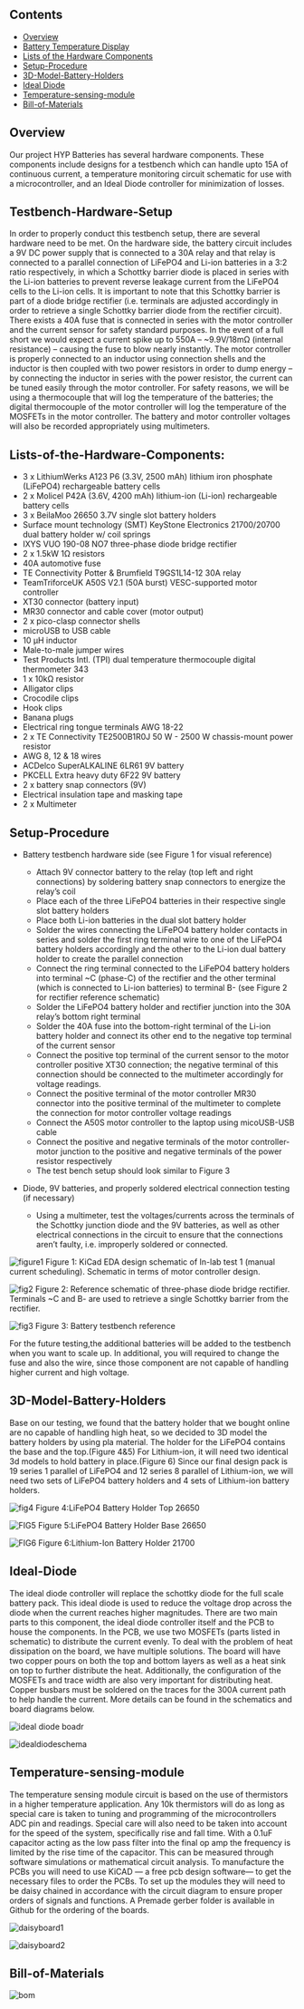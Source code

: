 
## Contents
- [Overview](#overview)
- [Battery Temperature Display](#Testbench-Hardware-Setup)
- [Lists of the Hardware Components](#Lists-of-the-Hardware-Components)
- [Setup-Procedure](#Setup-Procedure)
- [3D-Model-Battery-Holders](#3D-Model-Battery-Holders)
- [Ideal Diode](#Ideal-Diode)
- [Temperature-sensing-module](#Temperature-sensing-module)
- [Bill-of-Materials](#Bill-of-Materials)

## Overview

Our project HYP Batteries has several hardware components. These components include designs for a testbench which can handle upto 15A of continuous current, a temperature monitoring circuit schematic for use with a microcontroller, and an Ideal Diode controller for minimization of losses. 


## Testbench-Hardware-Setup

In order to properly conduct this testbench setup, there are several hardware need to be met. On the hardware side, the battery circuit includes a 9V DC power supply that is connected to a 30A relay and that relay is connected to a parallel connection of LiFePO4 and Li-ion batteries in a 3:2 ratio respectively, in which a Schottky barrier diode is placed in series with the Li-ion batteries to prevent reverse leakage current from the LiFePO4 cells to the Li-ion cells.  It is important to note that this Schottky barrier is part of a diode bridge rectifier (i.e. terminals are adjusted accordingly in order to retrieve a single Schottky barrier diode from the rectifier circuit). There exists a 40A fuse that is connected in series with the motor controller and the current sensor for safety standard purposes. In the event of a full short we would expect a current spike up to 550A – ~9.9V/18mΩ (internal resistance) – causing the fuse to blow nearly instantly.  The motor controller is properly connected to an inductor using connection shells and the inductor is then coupled with two power resistors in order to dump energy – by connecting the inductor in series with the power resistor, the current can be tuned easily through the motor controller. For safety reasons, we will be using a thermocouple that will log the temperature of the batteries; the digital thermocouple of the motor controller will log the temperature of the MOSFETs in the motor controller. The battery and motor controller voltages will also be recorded appropriately using multimeters. 

## Lists-of-the-Hardware-Components:
- 3 x LithiumWerks A123 P6 (3.3V, 2500 mAh) lithium iron phosphate (LiFePO4) rechargeable battery cells 
- 2 x Molicel P42A (3.6V, 4200 mAh) lithium-ion (Li-ion) rechargeable battery cells 
- 3 x BeilaMoo 26650 3.7V single slot battery holders
- Surface mount technology (SMT) KeyStone Electronics 21700/20700 dual battery holder w/ coil springs
- IXYS VUO 190-08 NO7 three-phase diode bridge rectifier
- 2 x 1.5kW 1Ω resistors 
- 40A automotive fuse  
- TE Connectivity Potter & Brumfield T9GS1L14-12 30A relay 
- TeamTriforceUK A50S V2.1 (50A burst) VESC-supported motor controller
- XT30 connector (battery input) 
- MR30 connector and cable cover (motor output) 
- 2 x pico-clasp connector shells
- microUSB to USB cable
- 10 µH inductor
- Male-to-male jumper wires
- Test Products Intl. (TPI) dual temperature thermocouple digital thermometer 343
- 1 x 10kΩ resistor
- Alligator clips 
- Crocodile clips
- Hook clips
- Banana plugs
- Electrical ring tongue terminals AWG 18-22
- 2 x TE Connectivity TE2500B1R0J 50 W - 2500 W chassis-mount power resistor 
- AWG 8, 12 & 18 wires
- ACDelco SuperALKALINE 6LR61 9V battery
- PKCELL Extra heavy duty 6F22 9V battery
- 2 x battery snap connectors (9V) 
- Electrical insulation tape and masking tape
- 2 x Multimeter

## Setup-Procedure
- Battery testbench hardware side (see Figure 1 for visual reference)
    - Attach 9V connector battery to the relay (top left and right connections) by soldering battery snap connectors to energize the relay’s coil
    - Place each of the three LiFePO4 batteries in their respective single slot battery holders
    - Place both Li-ion batteries in the dual slot battery holder
    - Solder the wires connecting the LiFePO4 battery holder contacts in series and solder the first ring terminal wire to one of the LiFePO4 battery holders accordingly and the other to the Li-ion dual battery holder to create the parallel connection
    - Connect the ring terminal connected to the LiFePO4 battery holders into terminal ~C (phase-C) of the rectifier and the other terminal (which is connected to Li-ion batteries) to terminal B- (see Figure 2 for rectifier reference schematic) 
    - Solder the LiFePO4 battery holder and rectifier junction into the 30A relay’s bottom right terminal 
    - Solder the 40A fuse into the bottom-right terminal of the Li-ion battery holder and connect its other end to the negative top terminal of the current sensor 
    - Connect the positive top terminal of the current sensor to the motor controller positive XT30 connection; the negative terminal of this connection should be connected to the multimeter accordingly for voltage readings.
    - Connect the positive terminal of the motor controller MR30 connector into the positive terminal of the multimeter to complete the connection for motor controller voltage readings
    - Connect the A50S motor controller to the laptop using micoUSB-USB cable  
    - Connect the positive and negative terminals of the motor controller-motor junction to the positive and negative terminals of the power resistor respectively 
    - The test bench setup should look similar to Figure 3

 - Diode, 9V batteries, and properly soldered electrical connection testing (if necessary)
    - Using a multimeter, test the voltages/currents across the terminals of the Schottky junction diode and the 9V batteries, as well as other electrical connections in the circuit to ensure that the connections aren’t faulty, i.e. improperly soldered or connected.



![figure1](https://github.com/Spiligia/HYPE_Batteries/blob/main/Pictures/test1schema.PNG)
Figure 1: KiCad EDA design schematic of In-lab test 1 (manual current scheduling). Schematic in terms of motor controller design. 



![fig2](https://github.com/Spiligia/HYPE_Batteries/blob/main/Pictures/bridgerectifier.PNG)
Figure 2: Reference schematic of three-phase diode bridge rectifier. Terminals ~C and B- are used to retrieve a single Schottky barrier from the rectifier. 


![fig3](https://github.com/Spiligia/HYPE_Batteries/blob/main/Pictures/testbench.PNG)
Figure 3: Battery testbench reference 

For the future testing,the additional batteries will be added to the testbench when you want to scale up. In additional, you will required to change the fuse and also the wire, since those component are not capable of handling higher current and high voltage. 

## 3D-Model-Battery-Holders
Base on our testing, we found that the battery holder that we bought online are no capable of handling high heat, so we decided to 3D model the battery holders by using pla material. The holder for the LiFePO4 contains the base and the top.(Figure 4&5) For Lithium-ion, it will need two identical 3d models to hold battery in place.(Figure 6) Since our final design pack is 19 series 1 parallel of LiFePO4 and 12 series 8 parallel of Lithium-ion, we will need two sets of LiFePO4 battery holders and 4 sets of Lithium-ion battery holders.  


![fig4](https://github.com/Spiligia/HYPE_Batteries/blob/main/Pictures/lifepotop.PNG)
Figure 4:LiFePO4 Battery Holder Top 26650

![FIG5](https://github.com/Spiligia/HYPE_Batteries/blob/main/Pictures/lifepobase.PNG)
Figure 5:LiFePO4 Battery Holder Base 26650

![FIG6](https://github.com/Spiligia/HYPE_Batteries/blob/main/Pictures/liionholder.PNG)
Figure 6:Lithium-Ion Battery Holder 21700

## Ideal-Diode
 
The ideal diode controller will replace the schottky diode for the full scale battery pack. This ideal diode is used to reduce the voltage drop across the diode when the current reaches higher magnitudes. There are two main parts to this component, the ideal diode controller itself and the PCB to house the components. In the PCB, we use two MOSFETs (parts listed in schematic) to distribute the current evenly. To deal with the problem of heat dissipation on the board, we have multiple solutions. The board will have two copper pours on both the top and bottom layers as well as a heat sink on top to further distribute the heat. Additionally, the configuration of the MOSFETs and trace width are also very important for distributing heat. Copper busbars must be soldered on the traces for the 300A current path to help handle the current. More details can be found in the schematics and board diagrams below. 


![ideal diode boadr](https://github.com/Spiligia/HYPE_Batteries/blob/main/Pictures/idealdiodelayout.PNG)


![idealdiodeschema](https://github.com/Spiligia/HYPE_Batteries/blob/main/Pictures/idealdiodeschematic.PNG)

## Temperature-sensing-module
The temperature sensing module circuit is based on the use of thermistors in a higher temperature application. Any 10k thermistors will do as long as special care is taken to tuning and programming of the microcontrollers ADC pin and readings. Special care will also need to be taken into account for the speed of the system, specifically rise and fall time. With a 0.1uF capacitor acting as the low pass filter into the final op amp the frequency is limited by the rise time of the capacitor. This can be measured through software simulations or mathematical circuit analysis. To manufacture the PCBs you will need to use KiCAD — a free pcb design software— to get the necessary files to order the PCBs. To set up the modules they will need to be daisy chained in accordance with the circuit diagram to ensure proper orders of signals and functions. A Premade gerber folder is available in Github for the ordering of the boards.

![daisyboard1](https://github.com/Spiligia/HYPE_Batteries/blob/main/Pictures/daisyboardschema.PNG)

![daisyboard2](https://github.com/Spiligia/HYPE_Batteries/blob/main/Pictures/daisyboardlayout.PNG)

## Bill-of-Materials


![bom](https://github.com/Spiligia/HYPE_Batteries/blob/main/Pictures/totol%20par%20lsidt.PNG)







